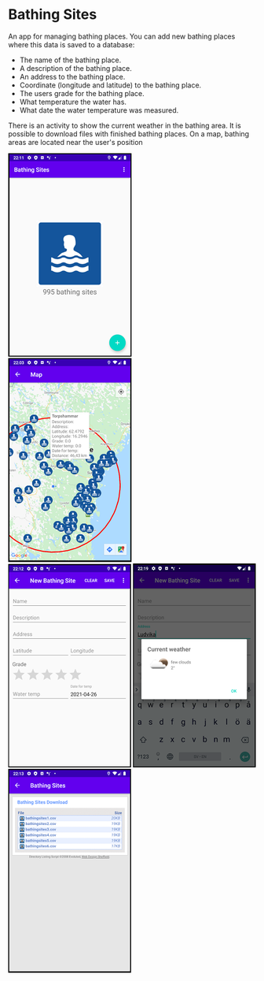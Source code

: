 # Bathing Sites

An app for managing bathing places. You can add new bathing places where this data is saved to a database:

- The name of the bathing place.
- A description of the bathing place.
- An address to the bathing place.
- Coordinate (longitude and latitude) to the bathing place.
- The users grade for the bathing place.
- What temperature the water has.
- What date the water temperature was measured.

There is an activity to show the current weather in the bathing area. It is possible to download files with finished bathing places. On a map, bathing areas are located near the user's position

![](screenshots/bathing-sites-01.png)
![](screenshots/bathing-sites-02.png)
![](screenshots/bathing-sites-03.png)
![](screenshots/bathing-sites-04.png)
![](screenshots/bathing-sites-05.png)
